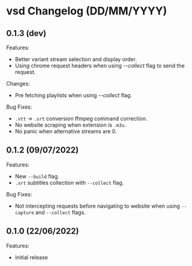 # vsd Changelog (DD/MM/YYYY)

## 0.1.3 (dev)

Features:

- Better variant stream selection and display order.
- Using chrome request headers when using *--collect* flag to send the request.

Changes:

- Pre fetching playlists when using *--collect* flag.

Bug Fixes:

- `.vtt` -> `.srt` conversion ffmpeg command correction.
- No website scraping when extension is `.m3u`.
- No panic when alternative streams are 0.

## 0.1.2 (09/07/2022)

Features:

- New `--build` flag.
- `.srt` subtitles collection with `--collect` flag.

Bug Fixes:

- Not intercepting requests before navigating to website when using `--capture` and `--collect` flags.

## 0.1.0 (22/06/2022)

Features:

- Initial release
